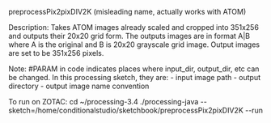 preprocessPix2pixDIV2K (misleading name, actually works with ATOM)

Description:
	Takes ATOM images already scaled and cropped into 351x256 and outputs their 20x20 grid form.
	The outputs images are in format A|B where A is the original and B is 20x20 grayscale grid image. Output images are set to be 351x256 pixels.


Note:
	#PARAM in code indicates places where input_dir, output_dir, etc can be changed.
	In this processing sketch, they are:
		- input image path
		- output directory
		- output image name convention


To run on ZOTAC:
cd ~/processing-3.4
./processing-java --sketch=/home/conditionalstudio/sketchbook/preprocessPix2pixDIV2K --run
